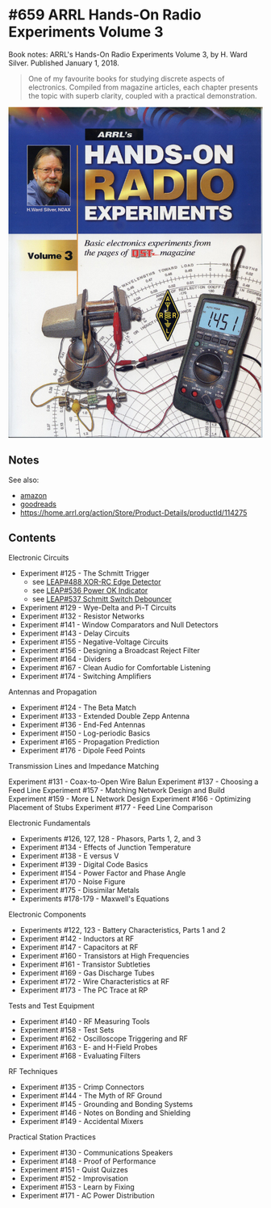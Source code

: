 # #659 ARRL Hands-On Radio Experiments Volume 3

Book notes: ARRL's Hands-On Radio Experiments Volume 3, by H. Ward Silver. Published January 1, 2018.

> One of my favourite books for studying discrete aspects of electronics.
> Compiled from magazine articles, each chapter presents the topic with superb clarity,
> coupled with a practical demonstration.

[![Build](./assets/arrl-hands-on-radio-experiments-vol3_build.jpg?raw=true)](https://amzn.to/4iraHYp)

## Notes

See also:

* [amazon](https://amzn.to/4iraHYp)
* [goodreads](https://www.goodreads.com/book/show/38899190-arrl-s-hands-on-radio-experiments-volume-3)
* <https://home.arrl.org/action/Store/Product-Details/productId/114275>

## Contents

Electronic Circuits

* Experiment #125 - The Schmitt Trigger
    * see [LEAP#488 XOR-RC Edge Detector](../../Electronics101/EdgeDetection/XorRcEdgeDetector/)
    * see [LEAP#536 Power OK Indicator](../../Electronics101/SchmittTrigger/PowerOkIndicator/)
    * see [LEAP#537 Schmitt Switch Debouncer](../../Electronics101/SchmittTrigger/SwitchDebouncer/)
* Experiment #129 - Wye-Delta and Pi-T Circuits
* Experiment #132 - Resistor Networks
* Experiment #141 - Window Comparators and Null Detectors
* Experiment #143 - Delay Circuits
* Experiment #155 - Negative-Voltage Circuits
* Experiment #156 - Designing a Broadcast Reject Filter
* Experiment #164 - Dividers
* Experiment #167 - Clean Audio for Comfortable Listening
* Experiment #174 - Switching Amplifiers

Antennas and Propagation

* Experiment #124 - The Beta Match
* Experiment #133 - Extended Double Zepp Antenna
* Experiment #136 - End-Fed Antennas
* Experiment #150 - Log-periodic Basics
* Experiment #165 - Propagation Prediction
* Experiment #176 - Dipole Feed Points

Transmission Lines and Impedance Matching

Experiment #131 - Coax-to-Open Wire Balun
Experiment #137 - Choosing a Feed Line
Experiment #157 - Matching Network Design and Build
Experiment #159 - More L Network Design
Experiment #166 - Optimizing Placement of Stubs
Experiment #177 - Feed Line Comparison

Electronic Fundamentals

* Experiments #126, 127, 128 - Phasors, Parts 1, 2, and 3
* Experiment #134 - Effects of Junction Temperature
* Experiment #138 - E versus V
* Experiment #139 - Digital Code Basics
* Experiment #154 - Power Factor and Phase Angle
* Experiment #170 - Noise Figure
* Experiment #175 - Dissimilar Metals
* Experiments #178-179 - Maxwell's Equations

Electronic Components

* Experiments #122, 123 - Battery Characteristics, Parts 1 and 2
* Experiment #142 - Inductors at RF
* Experiment #147 - Capacitors at RF
* Experiment #160 - Transistors at High Frequencies
* Experiment #161 - Transistor Subtleties
* Experiment #169 - Gas Discharge Tubes
* Experiment #172 - Wire Characteristics at RF
* Experiment #173 - The PC Trace at RP

Tests and Test Equipment

* Experiment #140 - RF Measuring Tools
* Experiment #158 - Test Sets
* Experiment #162 - Oscilloscope Triggering and RF
* Experiment #163 - E- and H-Field Probes
* Experiment #168 - Evaluating Filters

RF Techniques

* Experiment #135 - Crimp Connectors
* Experiment #144 - The Myth of RF Ground
* Experiment #145 - Grounding and Bonding Systems
* Experiment #146 - Notes on Bonding and Shielding
* Experiment #149 - Accidental Mixers

Practical Station Practices

* Experiment #130 - Communications Speakers
* Experiment #148 - Proof of Performance
* Experiment #151 - Quist Quizzes
* Experiment #152 - Improvisation
* Experiment #153 - Learn by Fixing
* Experiment #171 - AC Power Distribution

